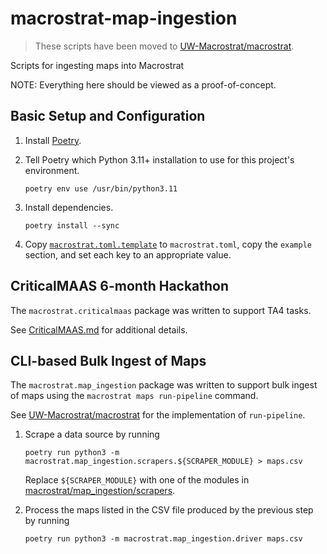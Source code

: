 # macrostrat-map-ingestion

> These scripts have been moved to
> [UW-Macrostrat/macrostrat](https://github.com/UW-Macrostrat/macrostrat).

Scripts for ingesting maps into Macrostrat

NOTE: Everything here should be viewed as a proof-of-concept.


## Basic Setup and Configuration

1. Install [Poetry](https://python-poetry.org/).

2. Tell Poetry which Python 3.11+ installation to use for this project's environment.

       poetry env use /usr/bin/python3.11

3. Install dependencies.

       poetry install --sync

4. Copy [`macrostrat.toml.template`](macrostrat.toml.template) to
   `macrostrat.toml`, copy the `example` section, and set each key to an
   appropriate value.


## CriticalMAAS 6-month Hackathon

The `macrostrat.criticalmaas` package was written to support TA4 tasks.

See [CriticalMAAS.md](CriticalMAAS.md) for additional details.


## CLI-based Bulk Ingest of Maps

The `macrostrat.map_ingestion` package was written to support bulk ingest
of maps using the `macrostrat maps run-pipeline` command.

See [UW-Macrostrat/macrostrat](https://github.com/UW-Macrostrat/macrostrat)
for the implementation of `run-pipeline`.

1. Scrape a data source by running

       poetry run python3 -m macrostrat.map_ingestion.scrapers.${SCRAPER_MODULE} > maps.csv

   Replace `${SCRAPER_MODULE}` with one of the modules in
   [macrostrat/map_ingestion/scrapers](macrostrat/map_ingestion/scrapers).

2. Process the maps listed in the CSV file produced by the previous step by
   running

       poetry run python3 -m macrostrat.map_ingestion.driver maps.csv
